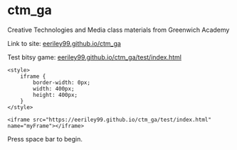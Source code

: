 # ctm_ga
Creative Technologies and Media class materials from Greenwich Academy
<html>

<body>
<p>Link to site: <a href="https://eeriley99.github.io/ctm_ga/">eeriley99.github.io/ctm_ga</a></p>
<p>Test bitsy game: <a href="https://eeriley99.github.io/ctm_ga/test/index.html">eeriley99.github.io/ctm_ga/test/index.html</a></p>

	<style>
		iframe {
			border-width: 0px;
			width: 400px;
			height: 400px;
		}
	</style>
	
    <iframe src="https://eeriley99.github.io/ctm_ga/test/index.html" name="myFrame"></iframe>
<p>Press space bar to begin.</p>
</body>
</html>          

